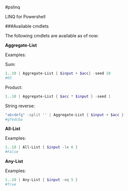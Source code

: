 #pslinq

LINQ for Powershell

###Available cmdlets

The following cmdlets are available as of now:

**Aggregate-List**

Examples:

Sum:

```powershell
1..10 | Aggregate-List { $input + $acc} -seed 10
#65
```

Product:

```powershell
1..10 | Aggregate-List { $acc * $input } -seed 1
```

String reverse:

```powershell
"abcdefg" -split '' | Aggregate-List { $input + $acc }
#gfedcba
```

**All-List**

Examples:

```powershell
1..10 | All-List { $input -le 6 }
#False
```

**Any-List**

Examples:

```powershell
1..10 | Any-List { $input -eq 5 }
#True
```
